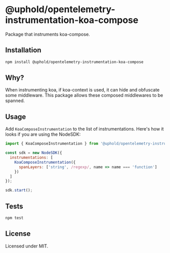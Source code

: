 # @uphold/opentelemetry-instrumentation-koa-compose

Package that instruments koa-compose.

## Installation

```sh
npm install @uphold/opentelemetry-instrumentation-koa-compose
```

## Why?

When instrumenting koa, if koa-context is used, it can hide and obfuscate some middleware. This package allows these composed middlewares to be spanned.

## Usage

Add `KoaComposeInstrumentation` to the list of instrumentations. Here's how it looks if you are using the NodeSDK:

```js
import { KoaComposeInstrumentation } from '@uphold/opentelemetry-instrumentation-koa-compose';

const sdk = new NodeSDK({
  instrumentations: [
    KoaComposeInstrumentation({
      spanLayers: ['string', /regexp/, name => name === 'function']
    })
  ]
});

sdk.start();
```

## Tests

```sh
npm test
```

## License

Licensed under MIT.
